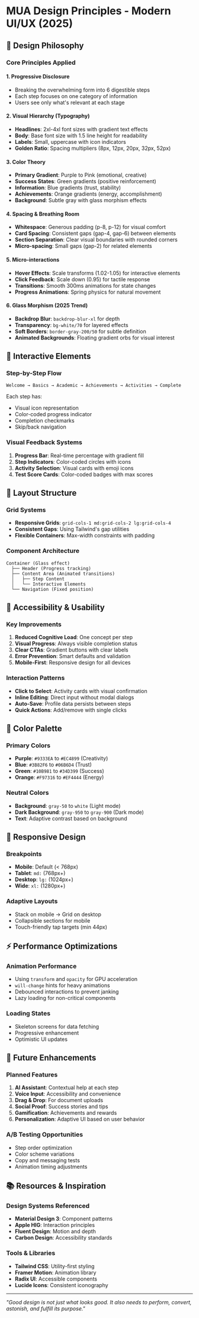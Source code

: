 # MUA Design Principles - Modern UI/UX (2025)

## 🎨 Design Philosophy

### Core Principles Applied

#### 1. **Progressive Disclosure**
- Breaking the overwhelming form into 6 digestible steps
- Each step focuses on one category of information
- Users see only what's relevant at each stage

#### 2. **Visual Hierarchy (Typography)**
- **Headlines**: 2xl-4xl font sizes with gradient text effects
- **Body**: Base font size with 1.5 line height for readability
- **Labels**: Small, uppercase with icon indicators
- **Golden Ratio**: Spacing multipliers (8px, 12px, 20px, 32px, 52px)

#### 3. **Color Theory**
- **Primary Gradient**: Purple to Pink (emotional, creative)
- **Success States**: Green gradients (positive reinforcement)
- **Information**: Blue gradients (trust, stability)
- **Achievements**: Orange gradients (energy, accomplishment)
- **Background**: Subtle gray with glass morphism effects

#### 4. **Spacing & Breathing Room**
- **Whitespace**: Generous padding (p-8, p-12) for visual comfort
- **Card Spacing**: Consistent gaps (gap-4, gap-6) between elements
- **Section Separation**: Clear visual boundaries with rounded corners
- **Micro-spacing**: Small gaps (gap-2) for related elements

#### 5. **Micro-interactions**
- **Hover Effects**: Scale transforms (1.02-1.05) for interactive elements
- **Click Feedback**: Scale down (0.95) for tactile response
- **Transitions**: Smooth 300ms animations for state changes
- **Progress Animations**: Spring physics for natural movement

#### 6. **Glass Morphism (2025 Trend)**
- **Backdrop Blur**: `backdrop-blur-xl` for depth
- **Transparency**: `bg-white/70` for layered effects
- **Soft Borders**: `border-gray-200/50` for subtle definition
- **Animated Backgrounds**: Floating gradient orbs for visual interest

## 🔄 Interactive Elements

### Step-by-Step Flow
```
Welcome → Basics → Academic → Achievements → Activities → Complete
```

Each step has:
- Visual icon representation
- Color-coded progress indicator
- Completion checkmarks
- Skip/back navigation

### Visual Feedback Systems
1. **Progress Bar**: Real-time percentage with gradient fill
2. **Step Indicators**: Color-coded circles with icons
3. **Activity Selection**: Visual cards with emoji icons
4. **Test Score Cards**: Color-coded badges with max scores

## 📐 Layout Structure

### Grid Systems
- **Responsive Grids**: `grid-cols-1 md:grid-cols-2 lg:grid-cols-4`
- **Consistent Gaps**: Using Tailwind's gap utilities
- **Flexible Containers**: Max-width constraints with padding

### Component Architecture
```
Container (Glass effect)
  ├── Header (Progress tracking)
  ├── Content Area (Animated transitions)
  │   ├── Step Content
  │   └── Interactive Elements
  └── Navigation (Fixed position)
```

## 🎯 Accessibility & Usability

### Key Improvements
1. **Reduced Cognitive Load**: One concept per step
2. **Visual Progress**: Always visible completion status
3. **Clear CTAs**: Gradient buttons with clear labels
4. **Error Prevention**: Smart defaults and validation
5. **Mobile-First**: Responsive design for all devices

### Interaction Patterns
- **Click to Select**: Activity cards with visual confirmation
- **Inline Editing**: Direct input without modal dialogs
- **Auto-Save**: Profile data persists between steps
- **Quick Actions**: Add/remove with single clicks

## 🌈 Color Palette

### Primary Colors
- **Purple**: `#9333EA` to `#EC4899` (Creativity)
- **Blue**: `#3B82F6` to `#06B6D4` (Trust)
- **Green**: `#10B981` to `#34D399` (Success)
- **Orange**: `#F97316` to `#EF4444` (Energy)

### Neutral Colors
- **Background**: `gray-50` to `white` (Light mode)
- **Dark Background**: `gray-950` to `gray-900` (Dark mode)
- **Text**: Adaptive contrast based on background

## 📱 Responsive Design

### Breakpoints
- **Mobile**: Default (< 768px)
- **Tablet**: `md:` (768px+)
- **Desktop**: `lg:` (1024px+)
- **Wide**: `xl:` (1280px+)

### Adaptive Layouts
- Stack on mobile → Grid on desktop
- Collapsible sections for mobile
- Touch-friendly tap targets (min 44px)

## ⚡ Performance Optimizations

### Animation Performance
- Using `transform` and `opacity` for GPU acceleration
- `will-change` hints for heavy animations
- Debounced interactions to prevent janking
- Lazy loading for non-critical components

### Loading States
- Skeleton screens for data fetching
- Progressive enhancement
- Optimistic UI updates

## 🔮 Future Enhancements

### Planned Features
1. **AI Assistant**: Contextual help at each step
2. **Voice Input**: Accessibility and convenience
3. **Drag & Drop**: For document uploads
4. **Social Proof**: Success stories and tips
5. **Gamification**: Achievements and rewards
6. **Personalization**: Adaptive UI based on user behavior

### A/B Testing Opportunities
- Step order optimization
- Color scheme variations
- Copy and messaging tests
- Animation timing adjustments

## 📚 Resources & Inspiration

### Design Systems Referenced
- **Material Design 3**: Component patterns
- **Apple HIG**: Interaction principles
- **Fluent Design**: Motion and depth
- **Carbon Design**: Accessibility standards

### Tools & Libraries
- **Tailwind CSS**: Utility-first styling
- **Framer Motion**: Animation library
- **Radix UI**: Accessible components
- **Lucide Icons**: Consistent iconography

---

*"Good design is not just what looks good. It also needs to perform, convert, astonish, and fulfill its purpose."*